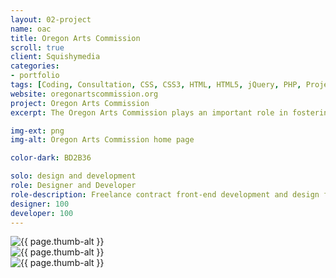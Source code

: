 ```yaml
---
layout: 02-project
name: oac
title: Oregon Arts Commission
scroll: true
client: Squishymedia
categories:
- portfolio
tags: [Coding, Consultation, CSS, CSS3, HTML, HTML5, jQuery, PHP, Project Management]
website: oregonartscommission.org
project: Oregon Arts Commission
excerpt: The Oregon Arts Commission plays an important role in fostering Oregon's famously high quality of life.

img-ext: png
img-alt: Oregon Arts Commission home page

color-dark: BD2B36

solo: design and development
role: Designer and Developer
role-description: Freelance contract front-end development and design for the non-profit site, Oregon Arts Commission. I worked closely with representatives from the State of Oregon, as my clients, and generators of the site content. This project encompassed a full redesign, entirely new content, integration with other systems, and many UI enhancements including some custom jQuery functions.
designer: 100
developer: 100
---
```


<div class="row row--three thumbs block--large">
  <div class="group group--one--gutter thumb">
    <div class="item">
        <img src="/images/portfolio/{{ page.name }}/{{ page.name }}-01.{{ page.img-ext }}" alt="{{ page.thumb-alt }}" class="item-image">
      </div>
  </div>
  <div class="group group--one--gutter thumb">
    <div class="item">
        <img src="/images/portfolio/{{ page.name }}/{{ page.name }}-02.{{ page.img-ext }}" alt="{{ page.thumb-alt }}" class="item-image">
      </div>
  </div>
  <div class="group group--one--gutter thumb">
    <div class="item">
        <img src="/images/portfolio/{{ page.name }}/{{ page.name }}-03.{{ page.img-ext }}" alt="{{ page.thumb-alt }}" class="item-image">
    </div>
  </div>
</div>
